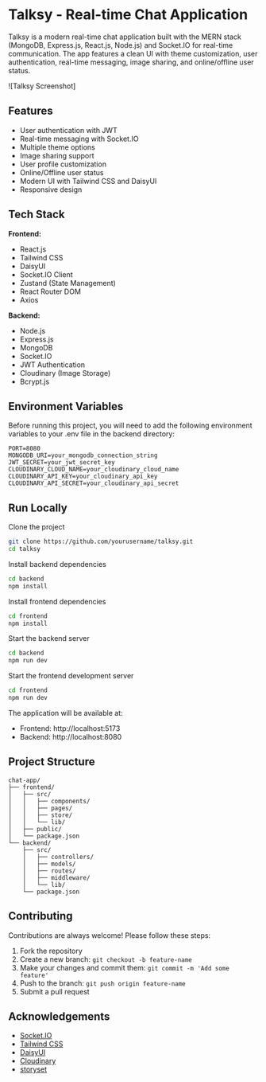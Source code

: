 # Talksy - Real-time Chat Application

Talksy is a modern real-time chat application built with the MERN stack (MongoDB, Express.js, React.js, Node.js) and Socket.IO for real-time communication. The app features a clean UI with theme customization, user authentication, real-time messaging, image sharing, and online/offline user status.

![Talksy Screenshot]

## Features

- User authentication with JWT
- Real-time messaging with Socket.IO
- Multiple theme options
- Image sharing support
- User profile customization
- Online/Offline user status
- Modern UI with Tailwind CSS and DaisyUI
- Responsive design

## Tech Stack

**Frontend:**
- React.js
- Tailwind CSS
- DaisyUI
- Socket.IO Client
- Zustand (State Management)
- React Router DOM
- Axios

**Backend:**
- Node.js
- Express.js
- MongoDB
- Socket.IO
- JWT Authentication
- Cloudinary (Image Storage)
- Bcrypt.js

## Environment Variables

Before running this project, you will need to add the following environment variables to your .env file in the backend directory:

```env
PORT=8080
MONGODB_URI=your_mongodb_connection_string
JWT_SECRET=your_jwt_secret_key
CLOUDINARY_CLOUD_NAME=your_cloudinary_cloud_name
CLOUDINARY_API_KEY=your_cloudinary_api_key
CLOUDINARY_API_SECRET=your_cloudinary_api_secret
```

## Run Locally

Clone the project

```bash
git clone https://github.com/yourusername/talksy.git
cd talksy
```

Install backend dependencies

```bash
cd backend
npm install
```

Install frontend dependencies

```bash
cd frontend
npm install
```

Start the backend server

```bash
cd backend
npm run dev
```

Start the frontend development server

```bash
cd frontend
npm run dev
```

The application will be available at:
- Frontend: http://localhost:5173
- Backend: http://localhost:8080

## Project Structure

```
chat-app/
├── frontend/
│   ├── src/
│   │   ├── components/
│   │   ├── pages/
│   │   ├── store/
│   │   └── lib/
│   ├── public/
│   └── package.json
└── backend/
    ├── src/
    │   ├── controllers/
    │   ├── models/
    │   ├── routes/
    │   ├── middleware/
    │   └── lib/
    └── package.json
```

## Contributing

Contributions are always welcome! Please follow these steps:

1. Fork the repository
2. Create a new branch: `git checkout -b feature-name`
3. Make your changes and commit them: `git commit -m 'Add some feature'`
4. Push to the branch: `git push origin feature-name`
5. Submit a pull request


## Acknowledgements

- [Socket.IO](https://socket.io/)
- [Tailwind CSS](https://tailwindcss.com/)
- [DaisyUI](https://daisyui.com/)
- [Cloudinary](https://cloudinary.com/)
- [storyset](https://storyset.com/people)
